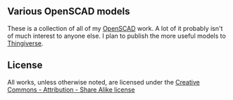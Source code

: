 ## Various OpenSCAD models

These is a collection of all of my [OpenSCAD](http://www.openscad.org/) work.
A lot of it probably isn't of much interest to anyone else.
I plan to publish the more useful models to [Thingiverse](http://www.thingiverse.com/joshuaf/about).

## License

All works, unless otherwise noted, are licensed under the
[Creative Commons - Attribution - Share Alike license](http://creativecommons.org/licenses/by-sa/3.0/)
